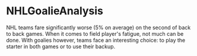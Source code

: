 # NHLGoalieAnalysis
NHL teams fare significantly worse (5% on average) on the second of back to back games. When it comes to field player's fatigue, not much can be done. With goalies however, teams face an interesting choice: to play the starter in both games or to use their backup. 

